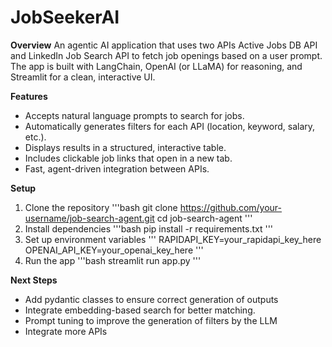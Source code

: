# JobSeekerAI

**Overview**
An agentic AI application that uses two APIs Active Jobs DB API and LinkedIn Job Search API to fetch job openings based on a user prompt.
The app is built with LangChain, OpenAI (or LLaMA) for reasoning, and Streamlit for a clean, interactive UI.

**Features**
* Accepts natural language prompts to search for jobs.
* Automatically generates filters for each API (location, keyword, salary, etc.).
* Displays results in a structured, interactive table.
* Includes clickable job links that open in a new tab.
* Fast, agent-driven integration between APIs.

**Setup**
1. Clone the repository
'''bash
git clone https://github.com/your-username/job-search-agent.git
cd job-search-agent
'''
2. Install dependencies
'''bash
pip install -r requirements.txt
'''
3. Set up environment variables
'''
RAPIDAPI_KEY=your_rapidapi_key_here
OPENAI_API_KEY=your_openai_key_here
'''
4. Run the app
'''bash
streamlit run app.py
'''

**Next Steps**
* Add pydantic classes to ensure correct generation of outputs
* Integrate embedding-based search for better matching.
* Prompt tuning to improve the generation of filters by the LLM
* Integrate more APIs
